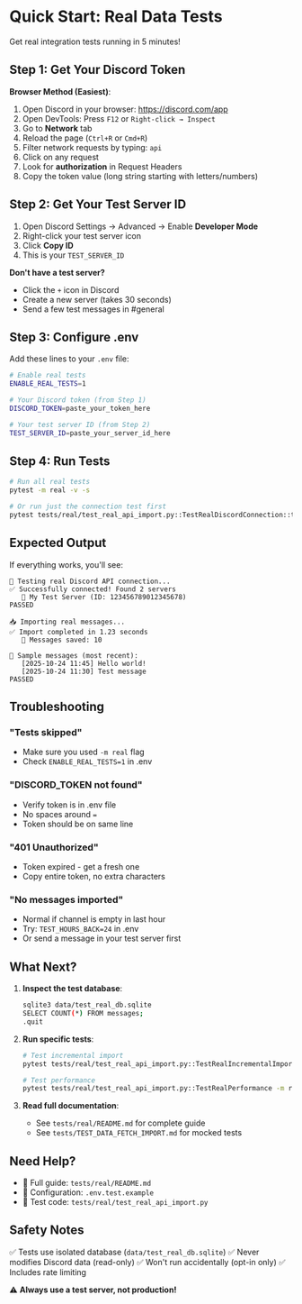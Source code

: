 # Quick Start: Real Data Tests

Get real integration tests running in 5 minutes!

## Step 1: Get Your Discord Token

**Browser Method (Easiest)**:
1. Open Discord in your browser: https://discord.com/app
2. Open DevTools: Press `F12` or `Right-click → Inspect`
3. Go to **Network** tab
4. Reload the page (`Ctrl+R` or `Cmd+R`)
5. Filter network requests by typing: `api`
6. Click on any request
7. Look for **authorization** in Request Headers
8. Copy the token value (long string starting with letters/numbers)

## Step 2: Get Your Test Server ID

1. Open Discord Settings → Advanced → Enable **Developer Mode**
2. Right-click your test server icon
3. Click **Copy ID**
4. This is your `TEST_SERVER_ID`

**Don't have a test server?**
- Click the `+` icon in Discord
- Create a new server (takes 30 seconds)
- Send a few test messages in #general

## Step 3: Configure .env

Add these lines to your `.env` file:

```bash
# Enable real tests
ENABLE_REAL_TESTS=1

# Your Discord token (from Step 1)
DISCORD_TOKEN=paste_your_token_here

# Your test server ID (from Step 2)
TEST_SERVER_ID=paste_your_server_id_here
```

## Step 4: Run Tests

```bash
# Run all real tests
pytest -m real -v -s

# Or run just the connection test first
pytest tests/real/test_real_api_import.py::TestRealDiscordConnection::test_can_connect_to_discord -m real -v -s
```

## Expected Output

If everything works, you'll see:

```
🔌 Testing real Discord API connection...
✅ Successfully connected! Found 2 servers
   📁 My Test Server (ID: 123456789012345678)
PASSED

📥 Importing real messages...
✅ Import completed in 1.23 seconds
   💾 Messages saved: 10

📝 Sample messages (most recent):
   [2025-10-24 11:45] Hello world!
   [2025-10-24 11:30] Test message
PASSED
```

## Troubleshooting

### "Tests skipped"
- Make sure you used `-m real` flag
- Check `ENABLE_REAL_TESTS=1` in .env

### "DISCORD_TOKEN not found"
- Verify token is in .env file
- No spaces around `=`
- Token should be on same line

### "401 Unauthorized"
- Token expired - get a fresh one
- Copy entire token, no extra characters

### "No messages imported"
- Normal if channel is empty in last hour
- Try: `TEST_HOURS_BACK=24` in .env
- Or send a message in your test server first

## What Next?

1. **Inspect the test database**:
   ```bash
   sqlite3 data/test_real_db.sqlite
   SELECT COUNT(*) FROM messages;
   .quit
   ```

2. **Run specific tests**:
   ```bash
   # Test incremental import
   pytest tests/real/test_real_api_import.py::TestRealIncrementalImport -m real -v -s
   
   # Test performance
   pytest tests/real/test_real_api_import.py::TestRealPerformance -m real -v -s
   ```

3. **Read full documentation**:
   - See `tests/real/README.md` for complete guide
   - See `tests/TEST_DATA_FETCH_IMPORT.md` for mocked tests

## Need Help?

- 📖 Full guide: `tests/real/README.md`
- 🔧 Configuration: `.env.test.example`
- 🧪 Test code: `tests/real/test_real_api_import.py`

## Safety Notes

✅ Tests use isolated database (`data/test_real_db.sqlite`)
✅ Never modifies Discord data (read-only)
✅ Won't run accidentally (opt-in only)
✅ Includes rate limiting

⚠️ **Always use a test server, not production!**
